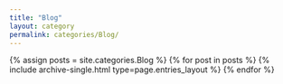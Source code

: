 ```yaml
---
title: "Blog"
layout: category
permalink: categories/Blog/
---
```



{% assign posts = site.categories.Blog %}
{% for post in posts %} {% include archive-single.html type=page.entries_layout %} {% endfor %}
